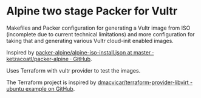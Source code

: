 # Alpine two stage Packer for Vultr

Makefiles and Packer configuration for generating a Vultr image from ISO
(incomplete due to current technical limitations) and more configuration for
taking that and generating various Vultr cloud-init enabled images.

Inspired by [packer-alpine/alpine-iso-install.json at master · ketzacoatl/packer-alpine · GitHub](https://github.com/ketzacoatl/packer-alpine/blob/master/00-iso-install/alpine-iso-install.json).

Uses Terraform with vultr provider to test the images.

The Terraform project is inspired by [dmacvicar/terraform-provider-libvirt - ubuntu example on GitHub](https://github.com/dmacvicar/terraform-provider-libvirt/tree/main/examples/v0.12/ubuntu).
